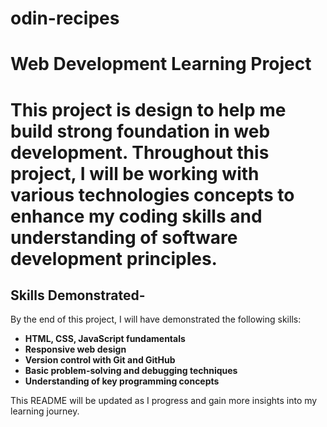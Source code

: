 # odin-recipes

# Web Development Learning Project

# This project is design to help me build strong foundation in web development. Throughout this project, I will be working with various technologies concepts to enhance my coding skills and understanding of software development principles.

## Skills Demonstrated-
By the end of this project, I will have demonstrated the following skills:  

- **HTML, CSS, JavaScript fundamentals**  
- **Responsive web design**  
- **Version control with Git and GitHub**  
- **Basic problem-solving and debugging techniques**  
- **Understanding of key programming concepts**  

This README will be updated as I progress and gain more insights into my learning journey.
